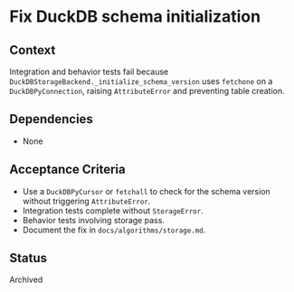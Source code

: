 # Fix DuckDB schema initialization

## Context
Integration and behavior tests fail because `DuckDBStorageBackend._initialize_schema_version`
uses `fetchone` on a `DuckDBPyConnection`, raising `AttributeError` and preventing
table creation.

## Dependencies
- None

## Acceptance Criteria
- Use a `DuckDBPyCursor` or `fetchall` to check for the schema version without
  triggering `AttributeError`.
- Integration tests complete without `StorageError`.
- Behavior tests involving storage pass.
- Document the fix in `docs/algorithms/storage.md`.

## Status
Archived
